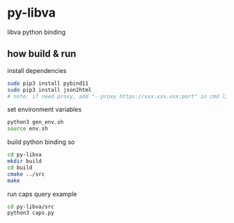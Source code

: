 # py-libva
libva python binding

## how build & run

install dependencies
```bash
sudo pip3 install pybind11 
sudo pip3 install json2html
# note: if need proxy, add "--proxy https://xxx.xxx.xxx:port" in cmd line
```

set environment variables
```bash
python3 gen_env.sh
source env.sh
```

build python binding so
```bash
cd py-libva
mkdir build
cd build
cmake ../src
make
```

run caps query example
```bash
cd py-libva/src
python3 caps.py
```